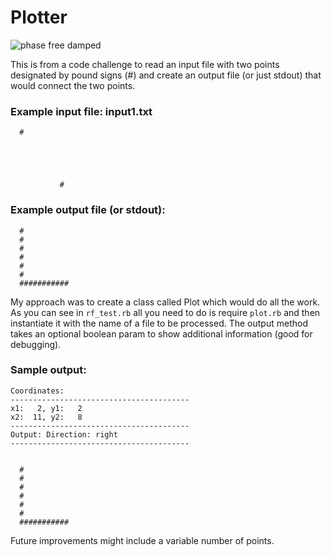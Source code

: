 # Plotter
<img src='http://s11.postimg.org/smkw0aneb/phase_free_damped.png' border='0' alt="phase free damped" style="max-height: 300px"/>

This is from a code challenge to read an input file with two points designated by pound signs (#) and create an output file (or just stdout) that would connect the two points.

### Example input file: input1.txt
```
  #





           #
```
### Example output file (or stdout):
```
  #
  #
  #
  #
  #
  #
  ###########

```
My approach was to create a class called Plot which would do all the work. As you can see in `rf_test.rb` all you need to do is require `plot.rb` and then instantiate it with the name of a file to be processed. The output method takes an optional boolean param to show additional information (good for debugging).

### Sample output:
```
Coordinates:
----------------------------------------
x1:   2, y1:   2
x2:  11, y2:   8
----------------------------------------
Output: Direction: right
----------------------------------------


  #
  #
  #
  #
  #
  #
  ###########
```
Future improvements might include a variable number of points.
